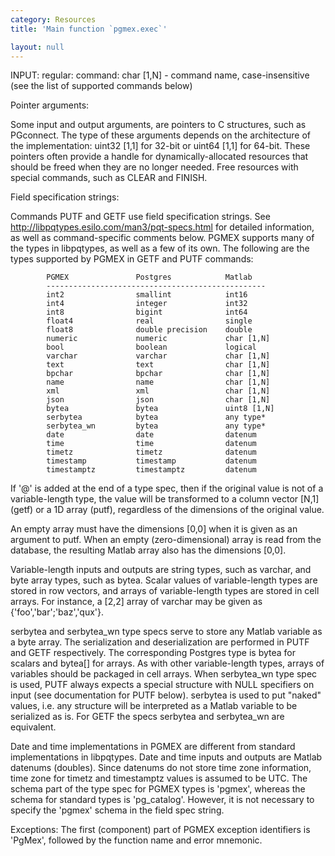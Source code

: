 ```yaml
---
category: Resources
title: 'Main function `pgmex.exec`'

layout: null
---
```

INPUT:
   regular:
     command: char [1,N] - command name, case-insensitive (see the list of
         supported commands below)

 Pointer arguments:

 Some input and output arguments, are pointers to C structures, such as
 PGconnect. The type of these arguments depends on the architecture of the
 implementation: uint32 [1,1] for 32-bit or uint64 [1,1] for 64-bit. These
 pointers often provide a handle for dynamically-allocated resources that
 should be freed when they are no longer needed. Free resources with
 special commands, such as CLEAR and FINISH.

 Field specification strings:

 Commands PUTF and GETF use field specification strings. See
 http://libpqtypes.esilo.com/man3/pqt-specs.html for detailed information,
 as well as command-specific comments below. PGMEX supports many of the
 types in libpqtypes, as well as a few of its own. The following are the
 types supported by PGMEX in GETF and PUTF commands:

            PGMEX               Postgres            Matlab
            -------------------------------------------------
            int2                smallint            int16      
            int4                integer             int32      
            int8                bigint              int64      
            float4              real                single     
            float8              double precision    double     
            numeric             numeric             char [1,N]     
            bool                boolean             logical    
            varchar             varchar             char [1,N]
            text                text                char [1,N]
            bpchar              bpchar              char [1,N]
            name                name                char [1,N]
            xml                 xml                 char [1,N]
            json                json                char [1,N]
            bytea               bytea               uint8 [1,N]
            serbytea            bytea               any type*
            serbytea_wn         bytea               any type*
            date                date                datenum    
            time                time                datenum    
            timetz              timetz              datenum    
            timestamp           timestamp           datenum    
            timestamptz         timestamptz         datenum

 If '@' is added at the end of a type spec, then if the original value is
 not of a variable-length type, the value will be transformed to a column
 vector [N,1] (getf) or a 1D array (putf), regardless of the dimensions of
 the original value.

 An empty array must have the dimensions [0,0] when it is given as an
 argument to putf. When an empty (zero-dimensional) array is read from the
 database, the resulting Matlab array also has the dimensions [0,0].
 
 Variable-length inputs and outputs are string types, such as varchar, and
 byte array types, such as bytea. Scalar values of variable-length types
 are stored in row vectors, and arrays of variable-length types are stored
 in cell arrays. For instance, a [2,2] array of varchar may be given as
 {'foo','bar';'baz','qux'}.
 
 serbytea and serbytea_wn type specs serve to store any Matlab variable as
 a byte array. The serialization and deserialization are performed in PUTF
 and GETF respectively. The corresponding Postgres type is bytea for
 scalars and bytea[] for arrays. As with other variable-length types,
 arrays of variables should be packaged in cell arrays. When serbytea_wn
 type spec is used, PUTF always expects a special structure with NULL
 specifiers on input (see documentation for PUTF below). serbytea is used
 to put "naked" values, i.e. any structure will be interpreted as a Matlab
 variable to be serialized as is. For GETF the specs serbytea and
 serbytea_wn are equivalent.

 Date and time implementations in PGMEX are different from standard
 implementations in libpqtypes. Date and time inputs and outputs are
 Matlab datenums (doubles). Since datenums do not store time zone
 information, time zone for timetz and timestamptz values is assumed to be
 UTC. The schema part of the type spec for PGMEX types is 'pgmex', whereas
 the schema for standard types is 'pg_catalog'. However, it is not
 necessary to specify the 'pgmex' schema in the field spec string.

 Exceptions: The first (component) part of PGMEX exception identifiers is
 'PgMex', followed by the function name and error mnemonic.